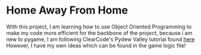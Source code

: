 # Home Away From Home


With this project, I am learning how to use Object Oriented Programming to make my code more efficient
for the backbone of the project, because i am new to pygame, I am following ClearCode's Pydew Valley tutorial found [here](https://www.youtube.com/watch?v=T4IX36sP_0c)
However, I have my own ideas which can be found in the game logic file!
